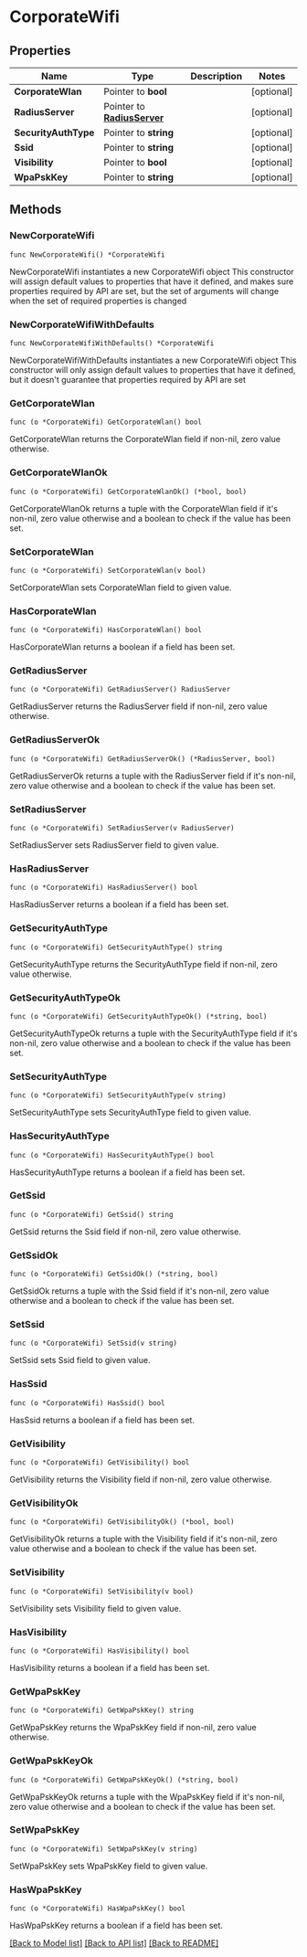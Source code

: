 # CorporateWifi

## Properties

Name | Type | Description | Notes
------------ | ------------- | ------------- | -------------
**CorporateWlan** | Pointer to **bool** |  | [optional] 
**RadiusServer** | Pointer to [**RadiusServer**](RadiusServer.md) |  | [optional] 
**SecurityAuthType** | Pointer to **string** |  | [optional] 
**Ssid** | Pointer to **string** |  | [optional] 
**Visibility** | Pointer to **bool** |  | [optional] 
**WpaPskKey** | Pointer to **string** |  | [optional] 

## Methods

### NewCorporateWifi

`func NewCorporateWifi() *CorporateWifi`

NewCorporateWifi instantiates a new CorporateWifi object
This constructor will assign default values to properties that have it defined,
and makes sure properties required by API are set, but the set of arguments
will change when the set of required properties is changed

### NewCorporateWifiWithDefaults

`func NewCorporateWifiWithDefaults() *CorporateWifi`

NewCorporateWifiWithDefaults instantiates a new CorporateWifi object
This constructor will only assign default values to properties that have it defined,
but it doesn't guarantee that properties required by API are set

### GetCorporateWlan

`func (o *CorporateWifi) GetCorporateWlan() bool`

GetCorporateWlan returns the CorporateWlan field if non-nil, zero value otherwise.

### GetCorporateWlanOk

`func (o *CorporateWifi) GetCorporateWlanOk() (*bool, bool)`

GetCorporateWlanOk returns a tuple with the CorporateWlan field if it's non-nil, zero value otherwise
and a boolean to check if the value has been set.

### SetCorporateWlan

`func (o *CorporateWifi) SetCorporateWlan(v bool)`

SetCorporateWlan sets CorporateWlan field to given value.

### HasCorporateWlan

`func (o *CorporateWifi) HasCorporateWlan() bool`

HasCorporateWlan returns a boolean if a field has been set.

### GetRadiusServer

`func (o *CorporateWifi) GetRadiusServer() RadiusServer`

GetRadiusServer returns the RadiusServer field if non-nil, zero value otherwise.

### GetRadiusServerOk

`func (o *CorporateWifi) GetRadiusServerOk() (*RadiusServer, bool)`

GetRadiusServerOk returns a tuple with the RadiusServer field if it's non-nil, zero value otherwise
and a boolean to check if the value has been set.

### SetRadiusServer

`func (o *CorporateWifi) SetRadiusServer(v RadiusServer)`

SetRadiusServer sets RadiusServer field to given value.

### HasRadiusServer

`func (o *CorporateWifi) HasRadiusServer() bool`

HasRadiusServer returns a boolean if a field has been set.

### GetSecurityAuthType

`func (o *CorporateWifi) GetSecurityAuthType() string`

GetSecurityAuthType returns the SecurityAuthType field if non-nil, zero value otherwise.

### GetSecurityAuthTypeOk

`func (o *CorporateWifi) GetSecurityAuthTypeOk() (*string, bool)`

GetSecurityAuthTypeOk returns a tuple with the SecurityAuthType field if it's non-nil, zero value otherwise
and a boolean to check if the value has been set.

### SetSecurityAuthType

`func (o *CorporateWifi) SetSecurityAuthType(v string)`

SetSecurityAuthType sets SecurityAuthType field to given value.

### HasSecurityAuthType

`func (o *CorporateWifi) HasSecurityAuthType() bool`

HasSecurityAuthType returns a boolean if a field has been set.

### GetSsid

`func (o *CorporateWifi) GetSsid() string`

GetSsid returns the Ssid field if non-nil, zero value otherwise.

### GetSsidOk

`func (o *CorporateWifi) GetSsidOk() (*string, bool)`

GetSsidOk returns a tuple with the Ssid field if it's non-nil, zero value otherwise
and a boolean to check if the value has been set.

### SetSsid

`func (o *CorporateWifi) SetSsid(v string)`

SetSsid sets Ssid field to given value.

### HasSsid

`func (o *CorporateWifi) HasSsid() bool`

HasSsid returns a boolean if a field has been set.

### GetVisibility

`func (o *CorporateWifi) GetVisibility() bool`

GetVisibility returns the Visibility field if non-nil, zero value otherwise.

### GetVisibilityOk

`func (o *CorporateWifi) GetVisibilityOk() (*bool, bool)`

GetVisibilityOk returns a tuple with the Visibility field if it's non-nil, zero value otherwise
and a boolean to check if the value has been set.

### SetVisibility

`func (o *CorporateWifi) SetVisibility(v bool)`

SetVisibility sets Visibility field to given value.

### HasVisibility

`func (o *CorporateWifi) HasVisibility() bool`

HasVisibility returns a boolean if a field has been set.

### GetWpaPskKey

`func (o *CorporateWifi) GetWpaPskKey() string`

GetWpaPskKey returns the WpaPskKey field if non-nil, zero value otherwise.

### GetWpaPskKeyOk

`func (o *CorporateWifi) GetWpaPskKeyOk() (*string, bool)`

GetWpaPskKeyOk returns a tuple with the WpaPskKey field if it's non-nil, zero value otherwise
and a boolean to check if the value has been set.

### SetWpaPskKey

`func (o *CorporateWifi) SetWpaPskKey(v string)`

SetWpaPskKey sets WpaPskKey field to given value.

### HasWpaPskKey

`func (o *CorporateWifi) HasWpaPskKey() bool`

HasWpaPskKey returns a boolean if a field has been set.


[[Back to Model list]](../README.md#documentation-for-models) [[Back to API list]](../README.md#documentation-for-api-endpoints) [[Back to README]](../README.md)


